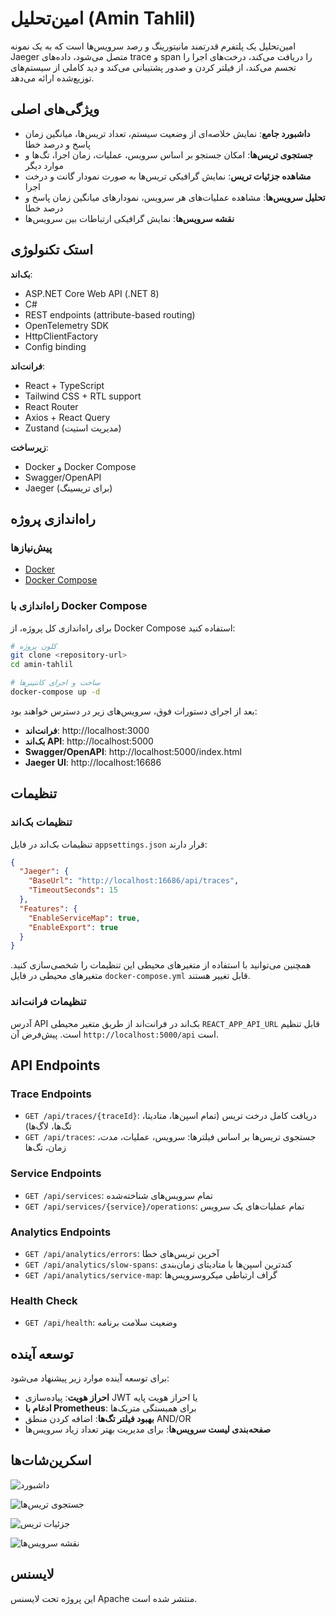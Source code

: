 # امین‌تحلیل (Amin Tahlil)

امین‌تحلیل یک پلتفرم قدرتمند مانیتورینگ و رصد سرویس‌ها است که به یک نمونه Jaeger متصل می‌شود، داده‌های trace و span را دریافت می‌کند، درخت‌های اجرا را تجسم می‌کند، از فیلتر کردن و صدور پشتیبانی می‌کند و دید کاملی از سیستم‌های توزیع‌شده ارائه می‌دهد.

## ویژگی‌های اصلی

- **داشبورد جامع**: نمایش خلاصه‌ای از وضعیت سیستم، تعداد تریس‌ها، میانگین زمان پاسخ و درصد خطا
- **جستجوی تریس‌ها**: امکان جستجو بر اساس سرویس، عملیات، زمان اجرا، تگ‌ها و موارد دیگر
- **مشاهده جزئیات تریس**: نمایش گرافیکی تریس‌ها به صورت نمودار گانت و درخت اجرا
- **تحلیل سرویس‌ها**: مشاهده عملیات‌های هر سرویس، نمودارهای میانگین زمان پاسخ و درصد خطا
- **نقشه سرویس‌ها**: نمایش گرافیکی ارتباطات بین سرویس‌ها

## استک تکنولوژی

**بک‌اند**:
- ASP.NET Core Web API (.NET 8)
- C#
- REST endpoints (attribute-based routing)
- OpenTelemetry SDK
- HttpClientFactory
- Config binding

**فرانت‌اند**:
- React + TypeScript
- Tailwind CSS + RTL support
- React Router
- Axios + React Query
- Zustand (مدیریت استیت)

**زیرساخت**:
- Docker و Docker Compose
- Swagger/OpenAPI
- Jaeger (برای تریسینگ)

## راه‌اندازی پروژه

### پیش‌نیازها

- [Docker](https://www.docker.com/get-started)
- [Docker Compose](https://docs.docker.com/compose/install/)

### راه‌اندازی با Docker Compose

برای راه‌اندازی کل پروژه، از Docker Compose استفاده کنید:

```bash
# کلون پروژه
git clone <repository-url>
cd amin-tahlil

# ساخت و اجرای کانتینرها
docker-compose up -d
```

بعد از اجرای دستورات فوق، سرویس‌های زیر در دسترس خواهند بود:

- **فرانت‌اند**: http://localhost:3000
- **بک‌اند API**: http://localhost:5000
- **Swagger/OpenAPI**: http://localhost:5000/index.html
- **Jaeger UI**: http://localhost:16686

## تنظیمات

### تنظیمات بک‌اند

تنظیمات بک‌اند در فایل `appsettings.json` قرار دارند:

```json
{
  "Jaeger": {
    "BaseUrl": "http://localhost:16686/api/traces",
    "TimeoutSeconds": 15
  },
  "Features": {
    "EnableServiceMap": true,
    "EnableExport": true
  }
}
```

همچنین می‌توانید با استفاده از متغیرهای محیطی این تنظیمات را شخصی‌سازی کنید. متغیرهای محیطی در فایل `docker-compose.yml` قابل تغییر هستند.

### تنظیمات فرانت‌اند

آدرس API بک‌اند در فرانت‌اند از طریق متغیر محیطی `REACT_APP_API_URL` قابل تنظیم است. پیش‌فرض آن `http://localhost:5000/api` است.

## API Endpoints

### Trace Endpoints

- `GET /api/traces/{traceId}`: دریافت کامل درخت تریس (تمام اسپن‌ها، متادیتا، تگ‌ها، لاگ‌ها)
- `GET /api/traces`: جستجوی تریس‌ها بر اساس فیلترها: سرویس، عملیات، مدت، زمان، تگ‌ها

### Service Endpoints

- `GET /api/services`: تمام سرویس‌های شناخته‌شده
- `GET /api/services/{service}/operations`: تمام عملیات‌های یک سرویس

### Analytics Endpoints

- `GET /api/analytics/errors`: آخرین تریس‌های خطا
- `GET /api/analytics/slow-spans`: کندترین اسپن‌ها با متادیتای زمان‌بندی
- `GET /api/analytics/service-map`: گراف ارتباطی میکروسرویس‌ها

### Health Check

- `GET /api/health`: وضعیت سلامت برنامه

## توسعه آینده

برای توسعه آینده موارد زیر پیشنهاد می‌شود:

- **احراز هویت**: پیاده‌سازی JWT یا احراز هویت پایه
- **ادغام با Prometheus**: برای همبستگی متریک‌ها
- **بهبود فیلتر تگ‌ها**: اضافه کردن منطق AND/OR
- **صفحه‌بندی لیست سرویس‌ها**: برای مدیریت بهتر تعداد زیاد سرویس‌ها

## اسکرین‌شات‌ها

![داشبورد](screenshots/dashboard.png)

![جستجوی تریس‌ها](screenshots/trace-explorer.png)

![جزئیات تریس](screenshots/trace-detail.png)

![نقشه سرویس‌ها](screenshots/service-map.png)

## لایسنس

این پروژه تحت لایسنس Apache منتشر شده است.
